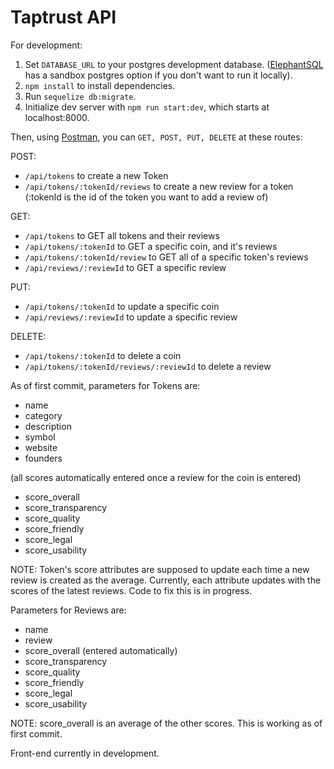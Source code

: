 # Taptrust API

For development:

1. Set `DATABASE_URL` to your postgres development database. ([ElephantSQL](https://www.elephantsql.com/) has a sandbox postgres option if you don't want to run it locally).
2. `npm install` to install dependencies.
3. Run `sequelize db:migrate`.
4. Initialize dev server with `npm run start:dev`, which starts at localhost:8000.

Then, using [Postman](https://www.getpostman.com/), you can `GET, POST, PUT, DELETE` at these routes:

POST:

* `/api/tokens` to create a new Token
* `/api/tokens/:tokenId/reviews` to create a new review for a token (:tokenId is the id of the token you want to add a review of)

GET:

* `/api/tokens` to GET all tokens and their reviews
* `/api/tokens/:tokenId` to GET a specific coin, and it's reviews
* `/api/tokens/:tokenId/review` to GET all of a specific token's reviews
* `/api/reviews/:reviewId` to GET a specific review

PUT:

* `/api/tokens/:tokenId` to update a specific coin
* `/api/reviews/:reviewId` to update a specific review

DELETE:

* `/api/tokens/:tokenId` to delete a coin
* `/api/tokens/:tokenId/reviews/:reviewId` to delete a review

As of first commit, parameters for Tokens are:

* name
* category
* description
* symbol
* website
* founders

(all scores automatically entered once a review for the coin is entered)

* score_overall
* score_transparency
* score_quality
* score_friendly
* score_legal
* score_usability

NOTE: Token's score attributes are supposed to update each time a new review is created as the average. Currently, each attribute updates with the scores of the latest reviews. Code to fix this is in progress.

Parameters for Reviews are:

* name
* review
* score_overall (entered automatically)
* score_transparency
* score_quality
* score_friendly
* score_legal
* score_usability

NOTE: score_overall is an average of the other scores. This is working as of first commit.


Front-end currently in development.
